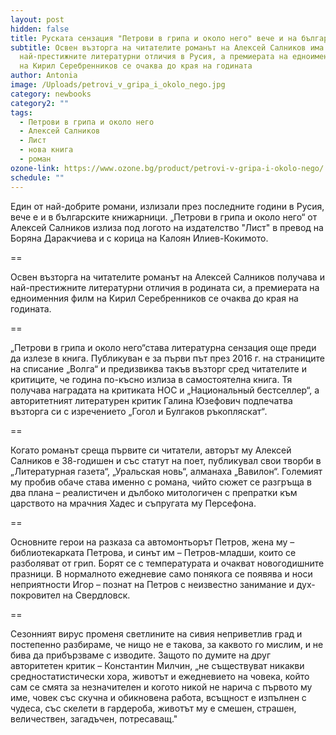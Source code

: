 ```yaml
---
layout: post
hidden: false
title: Руската сензация "Петрови в грипа и около него" вече и на български
subtitle: Освен възторга на читателите романът на Алексей Салников има и
  най-престижните литературни отличия в Русия, а премиерата на едноименния филм
  на Кирил Серебренников се очаква до края на годината
author: Antonia
image: /Uploads/petrovi_v_gripa_i_okolo_nego.jpg
category: newbooks
category2: ""
tags:
  - Петрови в грипа и около него
  - Алексей Салников
  - Лист
  - нова книга
  - роман
ozone-link: https://www.ozone.bg/product/petrovi-v-gripa-i-okolo-nego/
schedule: ""
---
```

Един от най-добрите романи, излизали през последните години в Русия, вече е и в българските книжарници. „Петрови в грипа и около него“ от Алексей Салников излиза под логото на издателство "Лист" в превод на Боряна Даракчиева и с корица на Калоян Илиев-Кокимото.

\==

Освен възторга на читателите романът на Алексей Салников получава и най-престижните литературни отличия в родината си, а премиерата на едноименния филм на Кирил Серебренников се очаква до края на годината. 

\==

„Петрови в грипа и около него“става литературна сензация още преди да излезе в книга. Публикуван е за първи път през 2016 г. на страниците на списание „Волга“ и предизвиква такъв възторг сред читателите и критиците, че година по-късно излиза в самостоятелна книга. Тя получава наградата на критиката НОС и „Национальный бестселлер“, а авторитетният литературен критик Галина Юзефович подпечатва възторга си с изречението „Гогол и Булгаков ръкопляскат“*.*

\==

Когато романът среща първите си читатели, авторът му Алексей Салников е 38-годишен и със статут на поет, публикувал свои творби в „Литературная газета“, „Уральская новь“, алманаха „Вавилон“. Големият му пробив обаче става именно с романа, чийто сюжет се разгръща в два плана – реалистичен и дълбоко митологичен с препратки към царството на мрачния Хадес и съпругата му Персефона.

\==

Основните герои на разказа са автомонтьорът Петров, жена му – библиотекарката Петрова, и синът им – Петров-младши, които се разболяват от грип. Борят се с температурата и очакват новогодишните празници. В нормалното ежедневие само понякога се появява и носи неприятности Игор – познат на Петров с неизвестно занимание и дух-покровител на Свердловск. 

\==

Сезонният вирус променя светлините на сивия неприветлив град и постепенно разбираме, че нищо не е такова, за каквото го мислим, и не бива да прибързваме с изводите. Защото по думите на друг авторитетен критик – Константин Милчин, „не съществуват никакви средностатистически хора, животът и ежедневието на човека, който сам се смята за незначителен и когото никой не нарича с първото му име, човек със скучна и обикновена работа, всъщност е изпълнен с чудеса, със скелети в гардероба, животът му е смешен, страшен, величествен, загадъчен, потресаващ."